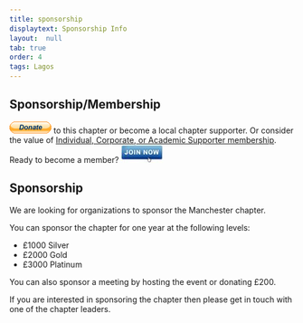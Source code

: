 ```yaml
---
title: sponsorship
displaytext: Sponsorship Info
layout:  null
tab: true
order: 4
tags: Lagos
---
```


## Sponsorship/Membership

<a href="https://owasp.org/donate/" target="_blank"><img src="assets/images/Btn_donate_SM.gif" alt=""/></a> to this
chapter or become a local chapter supporter. Or consider the value of [
Individual, Corporate, or Academic Supporter
membership](https://owasp.org/membership/). Ready to become a member?
<a href="https://owasp.org/membership/" target="_blank"><img src="assets/images/75px-Join_Now_BlueIcon.jpeg" alt=""/></a>

## Sponsorship

We are looking for organizations to sponsor the Manchester chapter.

You can sponsor the chapter for one year at the following levels:

  - £1000 Silver
  - £2000 Gold
  - £3000 Platinum

You can also sponsor a meeting by hosting the event or donating £200.

If you are interested in sponsoring the chapter then please get in touch
with one of the chapter leaders.


